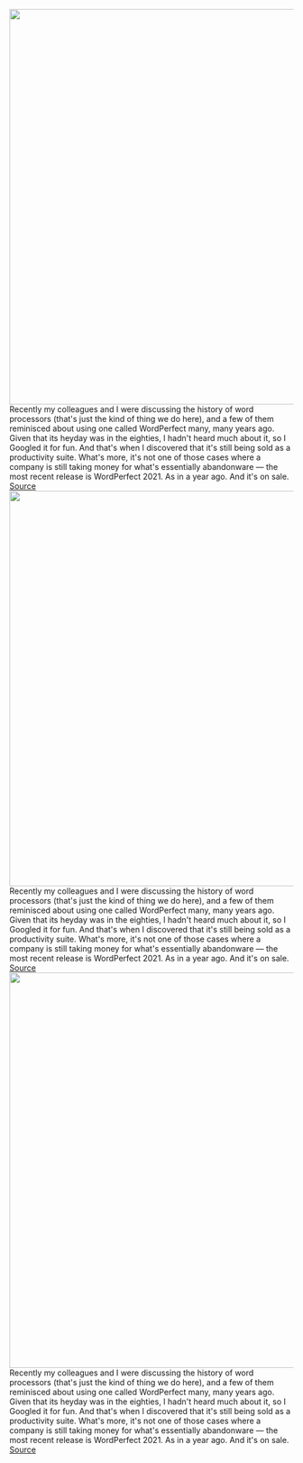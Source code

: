 <img src='https://cdn.vox-cdn.com/uploads/chorus_image/image/50858597/tldr-logo.1473954443.png' width='700px' /><br/>
Recently my colleagues and I were discussing the history of word processors (that's just the kind of thing we do here), and a few of them reminisced about using one called WordPerfect many, many years ago. Given that its heyday was in the eighties, I hadn't heard much about it, so I Googled it for fun. And that's when I discovered that it's still being sold as a productivity suite. What's more, it's not one of those cases where a company is still taking money for what's essentially abandonware — the most recent release is WordPerfect 2021. As in a year ago. And it's on sale.
<a href='https://www.theverge.com/tldr/2022/7/20/23269344/wordperfect-productivity-software-sale-2021'> Source <a/><img src='https://cdn.vox-cdn.com/uploads/chorus_image/image/50858597/tldr-logo.1473954443.png' width='700px' /><br/>
Recently my colleagues and I were discussing the history of word processors (that's just the kind of thing we do here), and a few of them reminisced about using one called WordPerfect many, many years ago. Given that its heyday was in the eighties, I hadn't heard much about it, so I Googled it for fun. And that's when I discovered that it's still being sold as a productivity suite. What's more, it's not one of those cases where a company is still taking money for what's essentially abandonware — the most recent release is WordPerfect 2021. As in a year ago. And it's on sale.
<a href='https://www.theverge.com/tldr/2022/7/20/23269344/wordperfect-productivity-software-sale-2021'> Source <a/><img src='https://cdn.vox-cdn.com/uploads/chorus_image/image/50858597/tldr-logo.1473954443.png' width='700px' /><br/>
Recently my colleagues and I were discussing the history of word processors (that's just the kind of thing we do here), and a few of them reminisced about using one called WordPerfect many, many years ago. Given that its heyday was in the eighties, I hadn't heard much about it, so I Googled it for fun. And that's when I discovered that it's still being sold as a productivity suite. What's more, it's not one of those cases where a company is still taking money for what's essentially abandonware — the most recent release is WordPerfect 2021. As in a year ago. And it's on sale.
<a href='https://www.theverge.com/tldr/2022/7/20/23269344/wordperfect-productivity-software-sale-2021'> Source <a/>